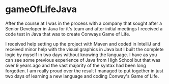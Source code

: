 # gameOfLifeJava

After the course at </salt> I was in the process with a company that sought after a Senior Developer in Java for it's team and after initial meetings I received a code test in Java that was to create Conways Game of Life.

I received help setting up the project with Maven and coded in IntelliJ and received minor help with the visual graphics in Java but I built the complete logic by myself in two days without knowing the language. I have as you can see some previous experience of Java from High School but that was over 9 years ago and the vast majority of the syntax had been long forgotten. I am really proud over the result I managed to put together in just two days of learning a new language and coding Conway's Game of Life.
